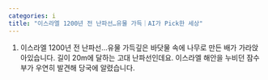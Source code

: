 ```yaml
---
categories: i
title: "이스라엘 1200년 전 난파선…유물 가득｜AI가 Pick한 세상"
---
```

 1. 이스라엘 1200년 전 난파선&hellip;유물 가득깊은 바닷물 속에 나무로 만든 배가 가라앉아있습니다. 길이 20m에 달하는 고대 난파선인데요. 이스라엘 해안을 누비던 잠수부가 우연히 발견해 당국에 알렸습니다. 